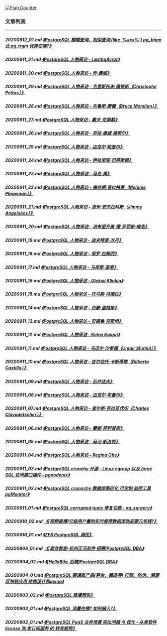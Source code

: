 <a rel="nofollow" href="http://info.flagcounter.com/h9V1"  ><img src="http://s03.flagcounter.com/count/h9V1/bg_FFFFFF/txt_000000/border_CCCCCC/columns_2/maxflags_12/viewers_0/labels_0/pageviews_0/flags_0/"  alt="Flag Counter"  border="0"  ></a>  
  
### 文章列表  
----  
##### 20200912_01.md   [《PostgreSQL 模糊查询、相似查询 (like '%xxx%') pg_bigm 比 pg_trgm 优势在哪?》](20200912_01.md)  
##### 20200911_31.md   [《PostgreSQL 人物采访 - LætitiaAvrot》](20200911_31.md)  
##### 20200911_30.md   [《PostgreSQL 人物采访 - 乔·康威》](20200911_30.md)  
##### 20200911_29.md   [《PostgreSQL 人物采访 - 克里斯托夫·佩特斯（Christophe Pettus）》](20200911_29.md)  
##### 20200911_28.md   [《PostgreSQL 人物采访 - 布鲁斯·摩健（Bruce Momjian）》](20200911_28.md)  
##### 20200911_27.md   [《PostgreSQL 人物采访 - 戴夫·克莱默》](20200911_27.md)  
##### 20200911_26.md   [《PostgreSQL 人物采访 - 莎拉·康威·施努尔》](20200911_26.md)  
##### 20200911_25.md   [《PostgreSQL 人物采访 - 迈克尔·帕奎尔》](20200911_25.md)  
##### 20200911_24.md   [《PostgreSQL 人物采访 - 伊拉里亚·巴蒂斯顿》](20200911_24.md)  
##### 20200911_23.md   [《PostgreSQL 人物采访 - 马克·黄》](20200911_23.md)  
##### 20200911_22.md   [《PostgreSQL 人物采访 - 梅兰妮·普拉格曼（Melanie Plageman）》](20200911_22.md)  
##### 20200911_21.md   [《PostgreSQL 人物采访 - 吉米·安杰拉科斯（Jimmy Angelakos）》](20200911_21.md)  
##### 20200911_20.md   [《PostgreSQL 人物采访 - 法布里齐奥·德·罗耶斯·梅洛》](20200911_20.md)  
##### 20200911_19.md   [《PostgreSQL 人物采访 - 迪米特里·方丹》](20200911_19.md)  
##### 20200911_18.md   [《PostgreSQL 人物采访 - 保罗·拉姆西》](20200911_18.md)  
##### 20200911_17.md   [《PostgreSQL 人物采访 - 马库斯·温南》](20200911_17.md)  
##### 20200911_16.md   [《PostgreSQL 人物采访 - Oleksii Kliukin》](20200911_16.md)  
##### 20200911_15.md   [《PostgreSQL 人物采访 - 托马斯·冯德拉》](20200911_15.md)  
##### 20200911_14.md   [《PostgreSQL 人物采访 - 西蒙·里格斯》](20200911_14.md)  
##### 20200911_13.md   [《PostgreSQL 人物采访 - 安德鲁·邓斯坦》](20200911_13.md)  
##### 20200911_12.md   [《PostgreSQL 人物采访 - Kohei Kaigai》](20200911_12.md)  
##### 20200911_11.md   [《PostgreSQL 人物采访 - 乌迈尔·沙希德（Umair Shahid）》](20200911_11.md)  
##### 20200911_10.md   [《PostgreSQL 人物采访 - 吉尔伯托·卡斯蒂略（Gilberto Castillo）》](20200911_10.md)  
##### 20200911_09.md   [《PostgreSQL 人物采访 - 石井达夫》](20200911_09.md)  
##### 20200911_08.md   [《PostgreSQL 人物采访 - 迈克尔·布鲁尔》](20200911_08.md)  
##### 20200911_07.md   [《PostgreSQL 人物采访 - 查尔斯·克拉瓦代切（Charles Clavadetscher）》](20200911_07.md)  
##### 20200911_06.md   [《PostgreSQL 人物采访 - 蕾妮·菲利普斯》](20200911_06.md)  
##### 20200911_05.md   [《PostgreSQL 人物采访 - 马可·斯洛特》](20200911_05.md)  
##### 20200911_04.md   [《PostgreSQL 人物采访 - Regina Obe》](20200911_04.md)  
##### 20200911_03.md   [《PostgreSQL crunchy 开源 - Linux cgroup 以及 /proc SQL 访问接口插件 - pgnodemx》](20200911_03.md)  
##### 20200911_02.md   [《PostgreSQL crunnchy 数据库图形化 可定制 监控工具 pgMonitor》](20200911_02.md)  
##### 20200911_01.md   [《PostgreSQL corrupted tuple 修复功能 - pg_surgery》](20200911_01.md)  
##### 20200910_02.md   [《[视频直播]亿级用户量的实时推荐数据库到底要几毛钱?》](20200910_02.md)  
##### 20200910_01.md   [《ZFS PostgreSQL 调优》](20200910_01.md)  
##### 20200906_01.md   [《[商业智能-杭州正马软件 招聘]PostgreSQL DBA》](20200906_01.md)  
##### 20200904_02.md   [《[HelloBike 招聘]PostgreSQL DBA》](20200904_02.md)  
##### 20200904_01.md   [《PostgreSQL 硬通胀产品(茅台、藏品等) 打假、防伪、溯源 区块链应用 结构设计和demo》](20200904_01.md)  
##### 20200903_02.md   [《PostgreSQL 直播预告》](20200903_02.md)  
##### 20200903_01.md   [《PostgreSQL 流量在哪? 如何植入?》](20200903_01.md)  
##### 20200902_01.md   [《PostgreSQL PaaS 业务场景 突出问题 与 优化 - 从卖软件license 到 卖订阅服务 的 转变趋势》](20200902_01.md)  
